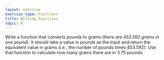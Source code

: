 ```yaml
---
layout: exercise
exercise_type: Functions
title: Writing Functions
topic: R
---
```


Write a function that converts pounds to grams (*there are 453.592 grams in one
pound*). It should take a value in pounds as the input and return the equivalent
value in grams (i.e., the number of pounds times 453.592). Use that function to
calculate how many grams there are in 3.75 pounds.
